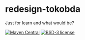 # redesign-tokobda
Just for learn and what would be?

[![Maven Central](https://img.shields.io/maven-central/v/org.openjfx/javafx-maven-archetypes.svg?color=%234DC71F)](https://search.maven.org/#search|ga|1|org.openjfx.javafx-maven-archetypes)
[![BSD-3 license](https://img.shields.io/badge/license-BSD--3-%230778B9.svg)](https://opensource.org/licenses/BSD-3-Clause)
